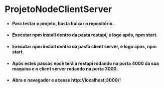 # ProjetoNodeClientServer

- ####  Para testar o projeto, basta baixar o repositório.
- ####  Executar npm install dentro da pasta restapi, e logo após, npm start.
- ####  Executar npm install dentro da pasta client server, e logo após, npm start.
- ####  Após estes passos você terá a restapi rodando na porta 4000 da sua maquina e o client server rodando na porta 3000.
- ####  Abra o navegador e acesse http://localhost:3000/!
